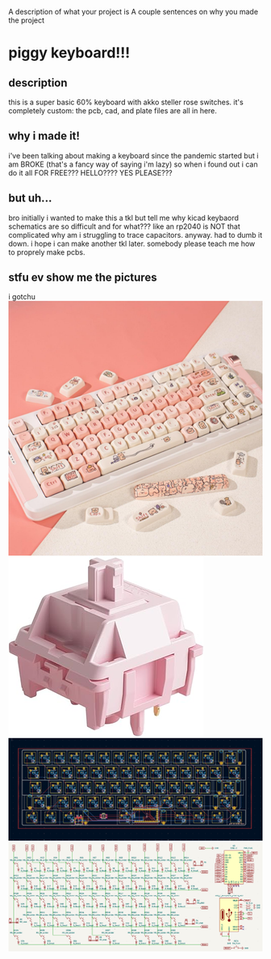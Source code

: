 A description of what your project is
A couple sentences on why you made the project

# piggy keyboard!!!

## description
this is a super basic 60% keyboard with akko steller rose switches. it's completely custom: the pcb, cad, and plate files are all in here. 

## why i made it!
i've been talking about making a keyboard since the pandemic started but i am BROKE (that's a fancy way of saying i'm lazy) so when i found out i can do it all FOR FREE??? HELLO???? YES PLEASE??? 

## but uh...
bro initially i wanted to make this a tkl but tell me why kicad keybaord schematics are so difficult and for what??? like an rp2040 is NOT that complicated why am i struggling to trace capacitors. anyway. had to dumb it down. i hope i can make another tkl later. somebody please teach me how to proprely make pcbs.

## stfu ev show me the pictures
i gotchu
![keycaps](images/keycaps.jpg)
![switches](images/switches.jpg)
![pcb](images/finalpcb.png)
![schematic](images/schematic.png)